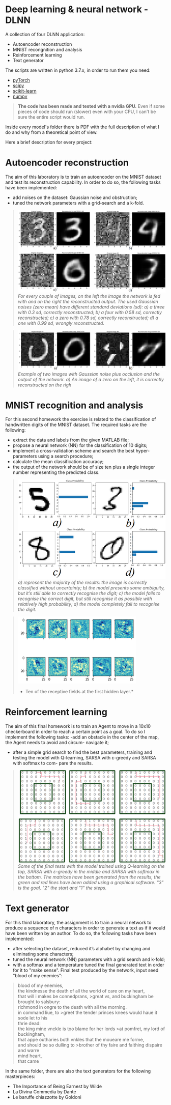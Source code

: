# Deep learning & neural network - DLNN
A collection of four DLNN application: 
- Autoencoder reconstruction
- MNIST recongnition and analysis
- Reinforcement learning
- Text generator

The scripts are written in python 3.7.x, in order to run them you need: 
- [pyTorch](https://pytorch.org) 
- [scipy](https://www.scipy.org/)
- [scikit-learn](https://scikit-learn.org/stable/)
- [numpy](https://numpy.org/)

>**The code has been made and tested with a nvidia GPU.** Even if some pieces of code should run (slower) even with your CPU, I can't be sure the entire script would run. 

Inside every model's folder there is PDF with the full description of what I do and why from a theoretical point of view. 

Here a brief description for every project:

# Autoencoder reconstruction
The aim of this laboratory is to train an autoencoder on the MNIST dataset
and test its reconstruction capability. In order to do so, the following tasks have been
implemented:
- add noises on the dataset: Gaussian noise and obstruction;
- tuned the network parameters with a grid-search and a k-fold.




>![Auto-enc-1](img/1Auto.png)
>*For every couple of images, on the left the image the network is fed with and on the
>right the reconstructed output. The used Gaussian noises (zero mean) have different standard
>deviations (sd): a) a three with 0.3 sd, correctly reconstructed; b) a four with 0.58 sd, correctly
>reconstructed; c) a zero with 0.78 sd, correctly reconstructed; d) a one with 0.99 sd, wrongly
>reconstructed.*

>![Auto-enc-2](img/2Auto.png)
>*Example of two images with Gaussian noise plus occlusion and the output of the
>network. a) An image of a zero on the left, it is correctly reconstructed on the righ*

# MNIST recognition and analysis
For this second homework the exercise is related to the classification of
handwritten digits of the MNIST dataset. The required tasks are the following:
- extract the data and labels from the given MATLAB file;
- propose a neural network (NN) for the classification of 10 digits;
- implement a cross-validation scheme and search the best hyper-parameters using
a search procedure;
- calculate the mean classification accuracy;
- the output of the network should be of size ten plus a single integer number
representing the predicted class.

>![MNIST-3](img/3mnist.png)
>*a) represent the majority of the results: the image is correctly classified without
>uncertainty; b) the model presents some ambiguity, but it’s still able to correctly recognise the
>digit; c) the model fails to recognise the correct digit, but still recognise it as possible with
>relatively high probability; d) the model completely fail to recognise the digit.*

>![MNIST-4](img/4mnist.png)
>* Ten of the receptive fields at the first hidden layer.*

# Reinforcement learning
The aim of this final homework is to train an Agent to move in a 10x10
checkerboard in order to reach a certain point as a goal. To do so I implement the
following tasks:
-add an obstacle in the center of the map, the Agent needs to avoid and circum-
navigate it;
- after a simple grid search to find the best parameters, training and testing the
model with Q-learning, SARSA with ε-greedy and SARSA with softmax to com-
pare the results.

>![Reinfor-5](img/5reinfor.png)
>*Some of the final tests with the model trained using Q-learning on the top, SARSA with ε-greedy in
>the middle and SARSA with softmax in the bottom. The matrices have been generated from the results, the green
>and red lines have been added using a graphical software. "3" is the goal, "2" the start and "1" the steps.*

# Text generator
For this third laboratory, the assignment is to train a neural network to
produce a sequence of n characters in order to generate a text as if it would have been
written by an author. To do so, the following tasks have been implemented:
- after selecting the dataset, reduced it’s alphabet by changing and eliminating
some characters;
- tuned the neural network (NN) parameters with a grid search and k-fold;
- with a softmax and a temperature tuned the final generated text in order for it to
"make sense".
Final test produced by the network, input seed "blood of my enemies": 
>blood of my enemies,<br>the kindnesse the death of all the world of care on my heart,<br>that will i makes be connedprans, >great vs, and buckingham be brought to salsbury:<br>richmond in ongre to the death with all the morning.<br>in command liue, to >greet the tender princes knees would haue it sode let to his <br>thrie dead:<br>the king mine vnckle is too blame for her lords >at pomfret, my lord of buckingham,<br>that appe outharies both vnkles that the moueare me forme,<br>and should be so dulling to >brother of thy faire and falthing dispaire and warre<br>mind heart,<br>that came 

In the same folder, there are also the text generators for the following masterpieces: 
- The Importance of Being Earnest by Wilde
- La Divina Commedia by Dante
- Le baruffe chiazzotte by Goldoni
